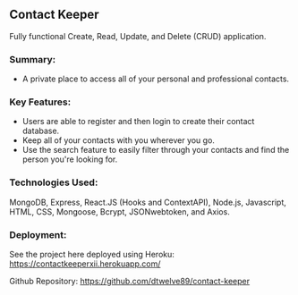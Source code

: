 ## Contact Keeper

Fully functional Create, Read, Update, and Delete (CRUD) application.

### Summary:

- A private place to access all of your personal and professional contacts.

### Key Features:

- Users are able to register and then login to create their contact database.
- Keep all of your contacts with you wherever you go.
- Use the search feature to easily filter through your contacts and find the person you're looking for.

### Technologies Used:

MongoDB, Express, React.JS (Hooks and ContextAPI), Node.js, Javascript, HTML, CSS, Mongoose, Bcrypt, JSONwebtoken, and Axios.

### Deployment:

See the project here deployed using Heroku: https://contactkeeperxii.herokuapp.com/

Github Repository: https://github.com/dtwelve89/contact-keeper
